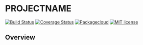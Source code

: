 # PROJECTNAME

[![Build Status](https://travis-ci.org/mrtazz/PROJECTNAME.svg?branch=master)](https://travis-ci.org/mrtazz/PROJECTNAME)
[![Coverage Status](https://coveralls.io/repos/mrtazz/PROJECTNAME/badge.svg?branch=master&service=github)](https://coveralls.io/github/mrtazz/PROJECTNAME?branch=master)
[![Packagecloud](https://img.shields.io/badge/packagecloud-available-brightgreen.svg)](https://packagecloud.io/mrtazz/PROJECTNAME)
[![MIT license](https://img.shields.io/badge/license-MIT-blue.svg)](http://opensource.org/licenses/MIT)

## Overview
